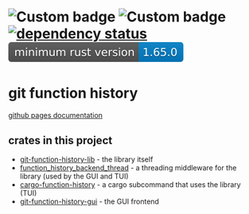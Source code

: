 # ![Custom badge](https://img.shields.io/endpoint?color=green&url=https%3A%2F%2Fraw.githubusercontent.com%2Fmendelsshop%2Fgit_function_history%2Fstats%2Floc.json) ![Custom badge](https://img.shields.io/endpoint?color=green&url=https%3A%2F%2Fraw.githubusercontent.com%2Fmendelsshop%2Fgit_function_history%2Fstats%2Fdownloads.json) [![dependency status](https://deps.rs/repo/github/mendelsshop/git_function_history/status.svg)](https://deps.rs/repo/github/mendelsshop/git_function_history) ![msrv](./resources/msrv.svg)

# git function history

[github pages documentation](https://mendelsshop.github.io/git_function_history/)


## crates in this project

* [git-function-history-lib](https://github.com/mendelsshop/git_function_history/tree/main/git-function-history-lib) - the library itself
* [function_history_backend_thread](https://github.com/mendelsshop/git_function_history/tree/main/function_history_backend_thread) - a threading middleware for the library (used by the GUI and TUI)
* [cargo-function-history](https://github.com/mendelsshop/git_function_history/tree/main/cargo-function-history) - a cargo subcommand that uses the library (TUI)
* [git-function-history-gui](https://github.com/mendelsshop/git_function_history/tree/main/git-function-history-gui) - the GUI frontend
